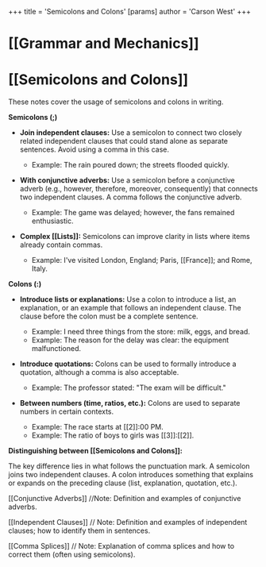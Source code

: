 +++
 title = 'Semicolons and Colons'
[params]
	author = 'Carson West'
+++
# [[Grammar and Mechanics]]
# [[Semicolons and Colons]]

These notes cover the usage of semicolons and colons in writing.

**Semicolons (;)**

* **Join independent clauses:**  Use a semicolon to connect two closely related independent clauses that could stand alone as separate sentences.  Avoid using a comma in this case.
    * Example: The rain poured down; the streets flooded quickly.

* **With conjunctive adverbs:** Use a semicolon before a conjunctive adverb (e.g., however, therefore, moreover, consequently) that connects two independent clauses.  A comma follows the conjunctive adverb.
    * Example:  The game was delayed; however, the fans remained enthusiastic.

* **Complex [[Lists]]:** Semicolons can improve clarity in lists where items already contain commas.
    * Example:  I've visited London, England; Paris, [[France]]; and Rome, Italy.


**Colons (:)**

* **Introduce lists or explanations:** Use a colon to introduce a list, an explanation, or an example that follows an independent clause.  The clause before the colon must be a complete sentence.
    * Example: I need three things from the store: milk, eggs, and bread.
    * Example: The reason for the delay was clear: the equipment malfunctioned.

* **Introduce quotations:** Colons can be used to formally introduce a quotation, although a comma is also acceptable.
    * Example: The professor stated: "The exam will be difficult."

* **Between numbers (time, ratios, etc.):** Colons are used to separate numbers in certain contexts.
    * Example:  The race starts at [[2]]:00 PM.
    * Example: The ratio of boys to girls was [[3]]:[[2]].


**Distinguishing between [[Semicolons and Colons]]:**

The key difference lies in what follows the punctuation mark.  A semicolon joins two independent clauses. A colon introduces something that explains or expands on the preceding clause (list, explanation, quotation, etc.).


[[Conjunctive Adverbs]]  //Note:  Definition and examples of conjunctive adverbs.

[[Independent Clauses]] // Note: Definition and examples of independent clauses; how to identify them in sentences.

[[Comma Splices]] // Note: Explanation of comma splices and how to correct them (often using semicolons).


